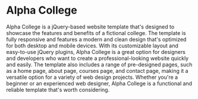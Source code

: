 # Alpha College

Alpha College is a jQuery-based website template that's designed to showcase the features and benefits of a fictional college. The template is fully responsive and features a modern and clean design that's optimized for both desktop and mobile devices. With its customizable layout and easy-to-use jQuery plugins, Alpha College is a great option for designers and developers who want to create a professional-looking website quickly and easily. The template also includes a range of pre-designed pages, such as a home page, about page, courses page, and contact page, making it a versatile option for a variety of web design projects. Whether you're a beginner or an experienced web designer, Alpha College is a functional and reliable template that's worth considering.